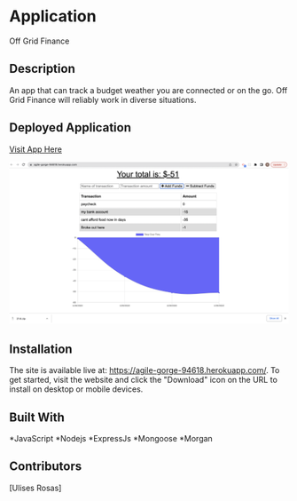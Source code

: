  # Application
Off Grid Finance


## **Description**
An app that can track a budget weather you are connected or on the go. Off Grid Finance will reliably work in diverse situations.

## Deployed Application
[Visit App Here](https://agile-gorge-94618.herokuapp.com/)

![APP](./public/assets/images/App-Screen-Shot.png)

## **Installation**

The site is available live at: https://agile-gorge-94618.herokuapp.com/. To get started, visit the website and click the "Download" icon on the URL to install on desktop or mobile devices. 

## Built With
*JavaScript *Nodejs *ExpressJs 
*Mongoose *Morgan

## **Contributors** 
[Ulises Rosas]
